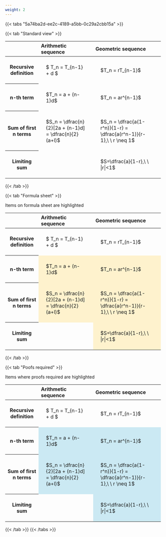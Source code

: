 ```yaml
---
weight: 2
---
```


{{< tabs "5a74ba2d-ee2c-4189-a5bb-0c29a2cbb15a" >}}

{{< tab "Standard view" >}}

<style type="text/css">
#T_f1574 th.col_heading {
  text-align: left;
  font-size: 1em;
}
#T_f1574 td {
  text-align: left;
  font-size: 1em;
  padding: 1.5em;
}
</style>
<table id="T_f1574">
  <thead>
    <tr>
      <th class="blank level0" >&nbsp;</th>
      <th id="T_f1574_level0_col0" class="col_heading level0 col0" >Arithmetic sequence</th>
      <th id="T_f1574_level0_col1" class="col_heading level0 col1" >Geometric sequence</th>
    </tr>
  </thead>
  <tbody>
    <tr>
      <th id="T_f1574_level0_row0" class="row_heading level0 row0" >Recursive definition</th>
      <td id="T_f1574_row0_col0" class="data row0 col0" >$ T_n = T_{n-1} + d $</td>
      <td id="T_f1574_row0_col1" class="data row0 col1" >$T_n = rT_{n-1}$</td>
    </tr>
    <tr>
      <th id="T_f1574_level0_row1" class="row_heading level0 row1" >n-th term</th>
      <td id="T_f1574_row1_col0" class="data row1 col0" >$T_n = a + (n-1)d$</td>
      <td id="T_f1574_row1_col1" class="data row1 col1" >$T_n = ar^{n-1}$</td>
    </tr>
    <tr>
      <th id="T_f1574_level0_row2" class="row_heading level0 row2" >Sum of first n terms</th>
      <td id="T_f1574_row2_col0" class="data row2 col0" >$S_n = \dfrac{n}{2}[2a + (n-1)d] = \dfrac{n}{2}(a+l)$</td>
      <td id="T_f1574_row2_col1" class="data row2 col1" >$S_n = \dfrac{a(1-r^n)}{1-r} = \dfrac{a(r^n-1)}{r-1},\ \  r \neq 1$</td>
    </tr>
    <tr>
      <th id="T_f1574_level0_row3" class="row_heading level0 row3" >Limiting sum</th>
      <td id="T_f1574_row3_col0" class="data row3 col0" ></td>
      <td id="T_f1574_row3_col1" class="data row3 col1" >$S=\dfrac{a}{1-r},\ \ |r|<1$</td>
    </tr>
  </tbody>
</table>
{{< /tab >}}

{{< tab "Formula sheet" >}}

Items on formula sheet are highlighted 
<br>
<style type="text/css">
#T_a6d09 th.col_heading {
  text-align: left;
  font-size: 1em;
}
#T_a6d09 td {
  text-align: left;
  font-size: 1em;
  padding: 1.5em;
}
#T_a6d09_row0_col0, #T_a6d09_row0_col1, #T_a6d09_row3_col0 {
  background-color: rgba(0,0,0,0);
}
#T_a6d09_row1_col0, #T_a6d09_row1_col1, #T_a6d09_row2_col0, #T_a6d09_row2_col1, #T_a6d09_row3_col1 {
  background-color: rgba(255,194,10, 0.2);
}
</style>
<table id="T_a6d09">
  <thead>
    <tr>
      <th class="blank level0" >&nbsp;</th>
      <th id="T_a6d09_level0_col0" class="col_heading level0 col0" >Arithmetic sequence</th>
      <th id="T_a6d09_level0_col1" class="col_heading level0 col1" >Geometric sequence</th>
    </tr>
  </thead>
  <tbody>
    <tr>
      <th id="T_a6d09_level0_row0" class="row_heading level0 row0" >Recursive definition</th>
      <td id="T_a6d09_row0_col0" class="data row0 col0" >$ T_n = T_{n-1} + d $</td>
      <td id="T_a6d09_row0_col1" class="data row0 col1" >$T_n = rT_{n-1}$</td>
    </tr>
    <tr>
      <th id="T_a6d09_level0_row1" class="row_heading level0 row1" >n-th term</th>
      <td id="T_a6d09_row1_col0" class="data row1 col0" >$T_n = a + (n-1)d$</td>
      <td id="T_a6d09_row1_col1" class="data row1 col1" >$T_n = ar^{n-1}$</td>
    </tr>
    <tr>
      <th id="T_a6d09_level0_row2" class="row_heading level0 row2" >Sum of first n terms</th>
      <td id="T_a6d09_row2_col0" class="data row2 col0" >$S_n = \dfrac{n}{2}[2a + (n-1)d] = \dfrac{n}{2}(a+l)$</td>
      <td id="T_a6d09_row2_col1" class="data row2 col1" >$S_n = \dfrac{a(1-r^n)}{1-r} = \dfrac{a(r^n-1)}{r-1},\ \  r \neq 1$</td>
    </tr>
    <tr>
      <th id="T_a6d09_level0_row3" class="row_heading level0 row3" >Limiting sum</th>
      <td id="T_a6d09_row3_col0" class="data row3 col0" ></td>
      <td id="T_a6d09_row3_col1" class="data row3 col1" >$S=\dfrac{a}{1-r},\ \ |r|<1$</td>
    </tr>
  </tbody>
</table>
{{< /tab >}}

{{< tab "Poofs required" >}}

Items where proofs required are highlighted 
<br>
<style type="text/css">
#T_03e4b th.col_heading {
  text-align: left;
  font-size: 1em;
}
#T_03e4b td {
  text-align: left;
  font-size: 1em;
  padding: 1.5em;
}
#T_03e4b_row0_col0, #T_03e4b_row0_col1, #T_03e4b_row3_col0 {
  background-color: rgba(0,0,0,0);
}
#T_03e4b_row1_col0, #T_03e4b_row1_col1, #T_03e4b_row2_col0, #T_03e4b_row2_col1, #T_03e4b_row3_col1 {
  background-color: rgba(0,150,200, 0.2);
}
</style>
<table id="T_03e4b">
  <thead>
    <tr>
      <th class="blank level0" >&nbsp;</th>
      <th id="T_03e4b_level0_col0" class="col_heading level0 col0" >Arithmetic sequence</th>
      <th id="T_03e4b_level0_col1" class="col_heading level0 col1" >Geometric sequence</th>
    </tr>
  </thead>
  <tbody>
    <tr>
      <th id="T_03e4b_level0_row0" class="row_heading level0 row0" >Recursive definition</th>
      <td id="T_03e4b_row0_col0" class="data row0 col0" >$ T_n = T_{n-1} + d $</td>
      <td id="T_03e4b_row0_col1" class="data row0 col1" >$T_n = rT_{n-1}$</td>
    </tr>
    <tr>
      <th id="T_03e4b_level0_row1" class="row_heading level0 row1" >n-th term</th>
      <td id="T_03e4b_row1_col0" class="data row1 col0" >$T_n = a + (n-1)d$</td>
      <td id="T_03e4b_row1_col1" class="data row1 col1" >$T_n = ar^{n-1}$</td>
    </tr>
    <tr>
      <th id="T_03e4b_level0_row2" class="row_heading level0 row2" >Sum of first n terms</th>
      <td id="T_03e4b_row2_col0" class="data row2 col0" >$S_n = \dfrac{n}{2}[2a + (n-1)d] = \dfrac{n}{2}(a+l)$</td>
      <td id="T_03e4b_row2_col1" class="data row2 col1" >$S_n = \dfrac{a(1-r^n)}{1-r} = \dfrac{a(r^n-1)}{r-1},\ \  r \neq 1$</td>
    </tr>
    <tr>
      <th id="T_03e4b_level0_row3" class="row_heading level0 row3" >Limiting sum</th>
      <td id="T_03e4b_row3_col0" class="data row3 col0" ></td>
      <td id="T_03e4b_row3_col1" class="data row3 col1" >$S=\dfrac{a}{1-r},\ \ |r|<1$</td>
    </tr>
  </tbody>
</table>
{{< /tab >}}
{{< /tabs >}}
